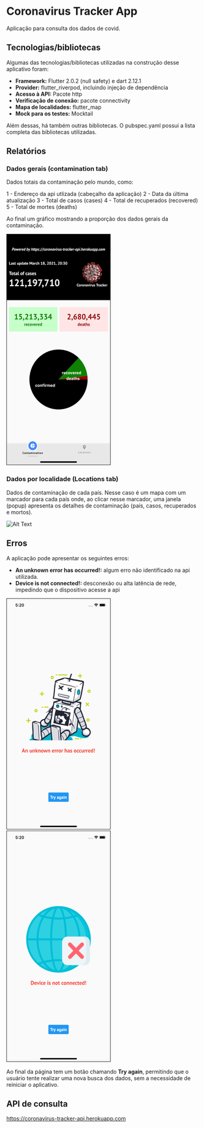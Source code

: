 # Coronavirus Tracker App

Aplicação para consulta dos dados de covid.

## Tecnologias/bibliotecas

Algumas das tecnologias/bibliotecas utilizadas na construção desse aplicativo foram:

- **Framework:** Flutter 2.0.2 (null safety) e dart 2.12.1
- **Provider:** flutter_riverpod, incluindo injeção de dependência
- **Acesso à API:** Pacote http
- **Verificação de conexão:** pacote connectivity
- **Mapa de localidades:** flutter_map
- **Mock para os testes:** Mocktail

Além dessas, há também outras bibliotecas. O pubspec.yaml possui a lista completa das bibliotecas utilizadas.

## Relatórios

### Dados gerais (contamination tab)

Dados totais da contaminação pelo mundo, como:

1 - Endereço da api utlizada (cabeçalho da aplicação)
2 - Data da última atualização
3 - Total de casos (cases)
4 - Total de recuperados (recovered)
5 - Total de mortes (deaths)

Ao final um gráfico mostrando a proporção dos dados gerais da contaminação.

<img
  src="images/general_data.png"
  alt="generaldata"
  title="General data"
  width="270"
  height="600"
  border= "1px solid black"
/>

### Dados por localidade (Locations tab)

Dados de contaminação de cada país. Nesse caso é um mapa com um marcador para cada país onde, ao clicar nesse marcador, uma janela (popup) apresenta os detalhes de contaminação (país, casos, recuperados e mortos).

![Alt Text](images/location_data.gif)

## Erros

A aplicação pode apresentar os seguintes erros:

- **An unknown error has occurred!:** algum erro não identificado na api utilizada.
- **Device is not connected!:** desconexão ou alta latência de rede, impedindo que o dispositivo acesse a api

<p
  float="left"
>
  <img
    src="images/server_error.png"
    alt="servererror"
    title="Server error"
    width="270"
    height="600"
    border= "1px solid black"
  />
  <img
    src="images/device_not_connected.png"
    alt="devicenotconnected"
    title="Device not connected"
    width="270"
    height="600"
    border= "1px solid black"
  />
</p>

Ao final da página tem um botão chamando **Try again**, permitindo que o usuário tente realizar uma nova busca dos dados, sem a necessidade de reiniciar o aplicativo.

## API de consulta

<https://coronavirus-tracker-api.herokuapp.com>
